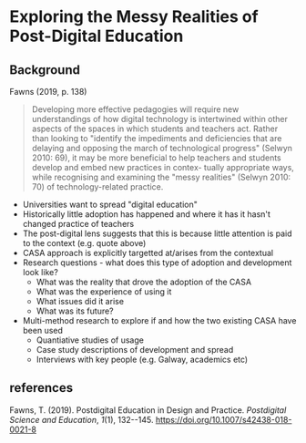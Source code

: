 # Exploring the Messy Realities of Post-Digital Education

## Background

Fawns (2019, p. 138)
> Developing more effective pedagogies will require new understandings of how digital technology is intertwined within other aspects of the spaces in which students and teachers act. Rather than looking to "identify the impediments and deficiencies that are delaying and opposing the march of technological progress" (Selwyn 2010: 69), it may be more beneficial to help teachers and students develop and embed new practices in contex- tually appropriate ways, while recognising and examining the "messy realities" (Selwyn 2010: 70) of technology-related practice.

- Universities want to spread "digital education"
- Historically little adoption has happened and where it has it hasn't changed practice of teachers
- The post-digital lens suggests that this is because little attention is paid to the context (e.g. quote above)
- CASA approach is explicitly targetted at/arises from the contextual
- Research questions - what does this type of adoption and development look like?
  - What was the reality that drove the adoption of the CASA
  - What was the experience of using it
  - What issues did it arise
  - What was its future?
- Multi-method research to explore if and how the two existing CASA have been used
  - Quantiative studies of usage
  - Case study descriptions of development and spread
  - Interviews with key people (e.g. Galway, academics etc)





## references

Fawns, T. (2019). Postdigital Education in Design and Practice. *Postdigital Science and Education*, *1*(1), 132--145\. <https://doi.org/10.1007/s42438-018-0021-8>